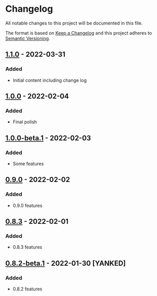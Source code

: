 # Changelog

All notable changes to this project will be documented in this file.

The format is based on [Keep a Changelog](http://keepachangelog.com/)
and this project adheres to [Semantic Versioning](http://semver.org/).

## [1.1.0] - 2022-03-31

### Added

- Initial content including change log

## [1.0.0] - 2022-02-04

### Added

- Final polish

## [1.0.0-beta.1] - 2022-02-03

### Added

- Some features

## [0.9.0] - 2022-02-02

### Added

- 0.9.0 features

## [0.8.3] - 2022-02-01

### Added

- 0.8.3 features

## [0.8.2-beta.1] - 2022-01-30 \[YANKED]

### Added

- 0.8.2 features

[1.1.0]: https://github.com/test/dummy/compare/v1.0.0...v1.1.0

[1.0.0]: https://github.com/test/dummy/compare/v1.0.0-beta.1...v1.0.0

[1.0.0-beta.1]: https://github.com/test/dummy/compare/v0.9.0...v1.0.0-beta.1

[0.9.0]: https://github.com/test/dummy/compare/v0.8.3...v0.9.0

[0.8.3]: https://github.com/test/dummy/compare/v0.8.2-beta.1...v0.8.3

[0.8.2-beta.1]: https://github.com/test/dummy/releases/tag/v0.8.2-beta.1
